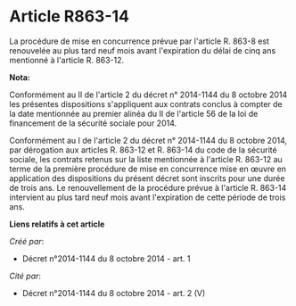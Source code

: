# Article R863-14

La procédure de mise en concurrence prévue par l'article R. 863-8 est renouvelée au plus tard neuf mois avant l'expiration du
délai de cinq ans mentionné à l'article R. 863-12.

**Nota:**

Conformément au II de l'article 2 du décret n° 2014-1144 du 8 octobre 2014 les présentes dispositions s'appliquent aux
contrats conclus à compter de la date mentionnée au premier alinéa du II de l'article 56 de la loi de financement de la
sécurité sociale pour 2014. 

Conformément au I de l'article 2 du décret n° 2014-1144 du 8 octobre 2014, par dérogation aux articles R. 863-12 et R. 863-14
du code de la sécurité sociale, les contrats retenus sur la liste mentionnée à l'article R. 863-12 au terme de la première
procédure de mise en concurrence mise en œuvre en application des dispositions du présent décret sont inscrits pour une durée
de trois ans. Le renouvellement de la procédure prévue à l'article R. 863-14 intervient au plus tard neuf mois avant
l'expiration de cette période de trois ans.

**Liens relatifs à cet article**

_Créé par_:

  - Décret n°2014-1144 du 8 octobre 2014 - art. 1

_Cité par_:

  - Décret n°2014-1144 du 8 octobre 2014 - art. 2 (V)
